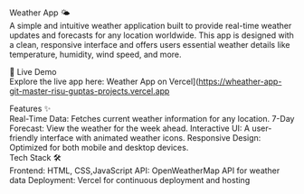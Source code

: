 Weather App 🌤️<br>
A simple and intuitive weather application built to provide real-time weather updates and forecasts for any location worldwide. This app is designed with a clean, responsive interface and offers users essential weather details like temperature, humidity, wind speed, and more.

🔗 Live Demo<br>
Explore the live app here: Weather App on Vercel](https://wheather-app-git-master-risu-guptas-projects.vercel.app

Features ✨<br>
Real-Time Data: Fetches current weather information for any location.
7-Day Forecast: View the weather for the week ahead.
Interactive UI: A user-friendly interface with animated weather icons.
Responsive Design: Optimized for both mobile and desktop devices.<br>
Tech Stack 🛠️<br>
Frontend: HTML, CSS,JavaScript
API: OpenWeatherMap API for weather data
Deployment: Vercel for continuous deployment and hosting
